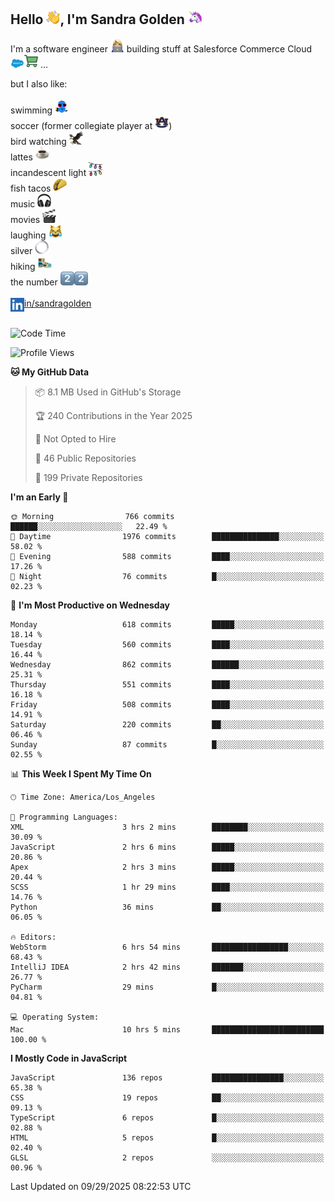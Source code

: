 ## Hello <img src="./static/emoji/wave.png" width="22" />, I'm Sandra Golden <img src="./static/emoji/unicorn-face.png" width="22" />

I'm a software engineer <img src="./static/emoji/female-technologist.png" width="22" /> building stuff at Salesforce Commerce Cloud <img src="./static/emoji/salesforce.png" width="22" /><img src="./static/emoji/commerce-cloud.png" width="22" />&nbsp;...

but I also like:<br/><br/>
swimming <img alt="swimming" src="./static/emoji/keep-swimming.png" width="22" /><br/>
soccer  (former collegiate player at <img src="./static/emoji/auburn.png" width="22" />)<br/>
bird watching <img src="./static/emoji/eagle.png" width="22" /><br/>
lattes <img src="./static/emoji/coffee.png" width="22" /><br/>
incandescent light <img src="./static/emoji/lights.png" width="22" /><br/>
fish tacos <img src="./static/emoji/taco.png" width="22" /><br/>
music <img src="./static/emoji/headphones.png" width="22" /><br/>
movies <img src="./static/emoji/movie-clapper.png" width="22" /><br/>
laughing <img src="./static/emoji/joy-cat.png" width="22" /><br/>
silver <img src="./static/emoji/silver-hoop.png" width="22" /><br/>
hiking <img src="./static/emoji/hiker.png" width="22" /><br/>
the number <img src="./static/emoji/two.png" width="22" /><img src="./static/emoji/two.png" width="22" />
<br/><br/>
<img align="left" alt="Sandra Golden | LinkedIn" width="22px" src="./static/emoji/linkedin.png" /> <a href="https://www.linkedin.com/in/sandragolden/">in/sandragolden</a>
<br/><br/>
<!--START_SECTION:waka-->
![Code Time](http://img.shields.io/badge/Code%20Time-1%2C401%20hrs%2055%20mins-blue)

![Profile Views](http://img.shields.io/badge/Profile%20Views-1-blue)

**🐱 My GitHub Data** 

> 📦 8.1 MB Used in GitHub's Storage 
 > 
> 🏆 240 Contributions in the Year 2025
 > 
> 🚫 Not Opted to Hire
 > 
> 📜 46 Public Repositories 
 > 
> 🔑 199 Private Repositories 
 > 
**I'm an Early 🐤** 

```text
🌞 Morning                766 commits         ██████░░░░░░░░░░░░░░░░░░░   22.49 % 
🌆 Daytime                1976 commits        ███████████████░░░░░░░░░░   58.02 % 
🌃 Evening                588 commits         ████░░░░░░░░░░░░░░░░░░░░░   17.26 % 
🌙 Night                  76 commits          █░░░░░░░░░░░░░░░░░░░░░░░░   02.23 % 
```
📅 **I'm Most Productive on Wednesday** 

```text
Monday                   618 commits         █████░░░░░░░░░░░░░░░░░░░░   18.14 % 
Tuesday                  560 commits         ████░░░░░░░░░░░░░░░░░░░░░   16.44 % 
Wednesday                862 commits         ██████░░░░░░░░░░░░░░░░░░░   25.31 % 
Thursday                 551 commits         ████░░░░░░░░░░░░░░░░░░░░░   16.18 % 
Friday                   508 commits         ████░░░░░░░░░░░░░░░░░░░░░   14.91 % 
Saturday                 220 commits         ██░░░░░░░░░░░░░░░░░░░░░░░   06.46 % 
Sunday                   87 commits          █░░░░░░░░░░░░░░░░░░░░░░░░   02.55 % 
```


📊 **This Week I Spent My Time On** 

```text
🕑︎ Time Zone: America/Los_Angeles

💬 Programming Languages: 
XML                      3 hrs 2 mins        ████████░░░░░░░░░░░░░░░░░   30.09 % 
JavaScript               2 hrs 6 mins        █████░░░░░░░░░░░░░░░░░░░░   20.86 % 
Apex                     2 hrs 3 mins        █████░░░░░░░░░░░░░░░░░░░░   20.44 % 
SCSS                     1 hr 29 mins        ████░░░░░░░░░░░░░░░░░░░░░   14.76 % 
Python                   36 mins             ██░░░░░░░░░░░░░░░░░░░░░░░   06.05 % 

🔥 Editors: 
WebStorm                 6 hrs 54 mins       █████████████████░░░░░░░░   68.43 % 
IntelliJ IDEA            2 hrs 42 mins       ███████░░░░░░░░░░░░░░░░░░   26.77 % 
PyCharm                  29 mins             █░░░░░░░░░░░░░░░░░░░░░░░░   04.81 % 

💻 Operating System: 
Mac                      10 hrs 5 mins       █████████████████████████   100.00 % 
```

**I Mostly Code in JavaScript** 

```text
JavaScript               136 repos           ████████████████░░░░░░░░░   65.38 % 
CSS                      19 repos            ██░░░░░░░░░░░░░░░░░░░░░░░   09.13 % 
TypeScript               6 repos             █░░░░░░░░░░░░░░░░░░░░░░░░   02.88 % 
HTML                     5 repos             █░░░░░░░░░░░░░░░░░░░░░░░░   02.40 % 
GLSL                     2 repos             ░░░░░░░░░░░░░░░░░░░░░░░░░   00.96 % 
```




 Last Updated on 09/29/2025 08:22:53 UTC
<!--END_SECTION:waka-->
